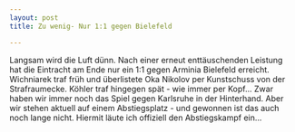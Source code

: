 ```yaml
---
layout: post
title: Zu wenig- Nur 1:1 gegen Bielefeld

---
```


Langsam wird die Luft dünn. Nach einer erneut enttäuschenden Leistung hat die Eintracht am Ende nur ein 1:1 gegen Arminia Bielefeld erreicht. Wichniarek traf früh und überlistete Oka Nikolov per Kunstschuss von der Strafraumecke. Köhler traf hingegen spät - wie immer per Kopf... Zwar haben wir immer noch das Spiel gegen Karlsruhe in der Hinterhand. Aber wir stehen aktuell auf einem Abstiegsplatz - und gewonnen ist das auch noch lange nicht. Hiermit läute ich offiziell den Abstiegskampf ein...


